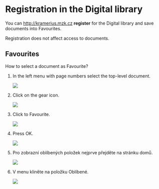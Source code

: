 # Registration in the Digital library
You can <a href="http://kramerius.mzk.cz" target="_blank">http://kramerius.mzk.cz</a>  **register** for the Digital library and save documents into Favourites. 

Registration does not affect access to documents.

## Favourites
How to select a document as Favourite?

1. In the left menu with page numbers select the top-level document.

    ![](/images/help/registraceOblibene/step1.png)
 
2. Click on the gear icon.

    ![](/images/help/registraceOblibene/step2.png)
 
3. Click to Favourite.

    ![](/images/help/registraceOblibene/step3.png)
    
4. Press OK.

    ![](/images/help/registraceOblibene/step4.png)

5. Pro zobrazní oblíbených položek nejprve přejděte na stránku domů.

    ![](/images/help/registraceOblibene/step5.png)
    
6. V menu kliněte na položku Oblíbené. 

    ![](/images/help/registraceOblibene/step6.png)
